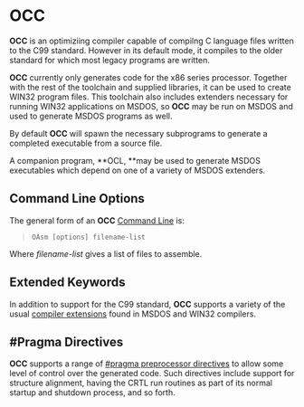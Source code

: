 # OCC

 
 **OCC** is an optimiziing compiler capable of compilng C language files written to the C99 standard.  However in its default mode, it compiles to the older standard for which most legacy programs are written.
 
 **OCC** currently only generates code for the x86 series processor.  Together with the rest of the toolchain and supplied libraries, it can be used to create WIN32 program files.  This toolchain also includes extenders necessary for running WIN32 applications on MSDOS, so **OCC** may be run on MSDOS and used to generate MSDOS programs as well.
 
 By default **OCC** will spawn the necessary subprograms to generate a completed executable from a source file.
 
 A companion program, **OCL, **may be used to generate MSDOS executables which depend on one of a variety of MSDOS extenders.


## Command Line Options

 
 The general form of an **OCC** [Command Line](OCC%20Command%20Line.md) is:
 
>     OAsm [options] filename-list
 
 Where _filename-list_ gives a list of files to assemble.


## Extended Keywords
 

 In addition to support for the C99 standard, **OCC** supports a variety of the usual [compiler extensions](OCC%20Extended%20Keywords.md) found in MSDOS and WIN32 compilers.


## \#Pragma Directives

 
 **OCC** supports a range of [#pragma preprocessor directives](OCC%20Pragma%20Directives.md) to allow some level of control over the generated code.  Such directives include support for structure alignment, having the CRTL run routines
 as part of its normal startup and shutdown process, and so forth.
 
 
 
